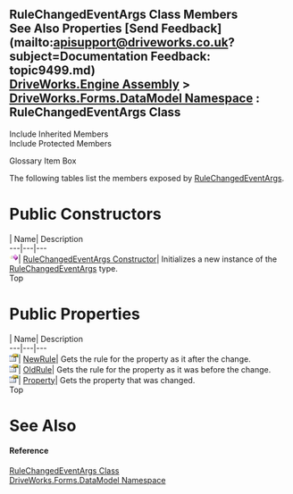 RuleChangedEventArgs Class Members   
See Also Properties [Send Feedback](mailto:apisupport@driveworks.co.uk?subject=Documentation Feedback: topic9499.md)  
[DriveWorks.Engine Assembly](topic2156.md) > [DriveWorks.Forms.DataModel Namespace](topic9371.md) : RuleChangedEventArgs Class  
---  
  
Include Inherited Members    
Include Protected Members  


Glossary Item Box

The following tables list the members exposed by [RuleChangedEventArgs](topic9499.md).

# Public Constructors

| Name| Description  
---|---|---  
![Public Constructor](dotnetimages/publicConstructor.gif)| [RuleChangedEventArgs Constructor](topic9506.md)| Initializes a new instance of the [RuleChangedEventArgs](topic9499.md) type.   
Top

# Public Properties

| Name| Description  
---|---|---  
![Public Property](dotnetimages/publicProperty.gif)| [NewRule](topic9507.md)| Gets the rule for the property as it after the change.   
![Public Property](dotnetimages/publicProperty.gif)| [OldRule](topic9508.md)| Gets the rule for the property as it was before the change.   
![Public Property](dotnetimages/publicProperty.gif)| [Property](topic9509.md)| Gets the property that was changed.   
Top

# See Also

#### Reference

[RuleChangedEventArgs Class](topic9499.md)   
[DriveWorks.Forms.DataModel Namespace](topic9371.md)


